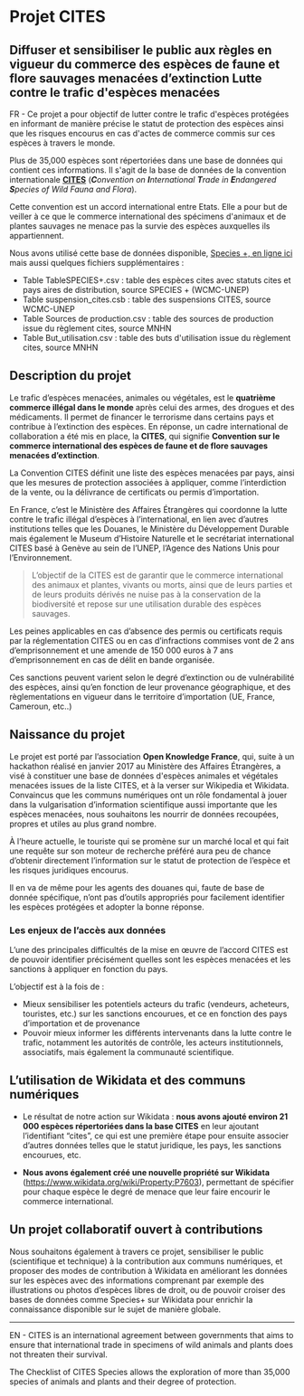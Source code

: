 # Projet CITES 
 Diffuser et sensibiliser le public aux règles en vigueur du commerce des espèces de faune et flore sauvages menacées d’extinction
 Lutte contre le trafic d'espèces menacées
--

FR - Ce projet a pour objectif de lutter contre le trafic d'espèces protégées en informant de manière précise le statut de protection des espèces ainsi que les risques encourus en cas d'actes de commerce commis sur ces espèces à travers le monde. 

Plus de 35,000 espèces sont répertoriées dans une base de données qui contient ces informations. Il s'agit de la base de données de la convention internationale [**CITES**](https://cites.org/fra) (_**C**onvention on **I**nternational **T**rade in **E**ndangered **S**pecies of Wild Fauna and Flora_).

Cette convention est un accord international entre Etats. Elle a pour but de veiller à ce que le commerce international des spécimens d'animaux et de plantes sauvages ne menace pas la survie des espèces auxquelles ils appartiennent.

Nous avons utilisé cette base de données disponible, [Species +, en ligne ici](http://checklist.cites.org/#/en) mais aussi quelques fichiers supplémentaires : 

+ Table TableSPECIES+.csv : table des espèces cites avec statuts cites et pays aires de distribution, source SPECIES + (WCMC-UNEP)
+ Table suspension_cites.csb : table des suspensions CITES, source WCMC-UNEP
+ Table Sources de production.csv : table des sources de production issue du règlement cites, source MNHN
+ Table But_utilisation.csv : table des buts d'utilisation issue du règlement cites, source MNHN

## Description du projet 
Le trafic d’espèces menacées, animales ou végétales, est le **quatrième commerce illégal dans le monde** après celui des armes, des drogues et des médicaments. Il permet de financer le terrorisme dans certains pays et contribue à l’extinction des espèces. En réponse, un cadre international de collaboration a été mis en place, la **CITES**, qui signifie **Convention sur le commerce international des espèces de faune et de flore sauvages menacées d’extinction**. 

La Convention CITES définit une liste des espèces menacées par pays, ainsi que les mesures de protection associées à appliquer, comme l’interdiction de la vente, ou la délivrance de certificats ou permis d’importation.

En France, c’est le Ministère des Affaires Étrangères qui coordonne la lutte contre le trafic illégal d’espèces à l’international, en lien avec d’autres institutions telles que les Douanes, le Ministère du Développement Durable mais également le Museum d’Histoire Naturelle et le secrétariat international CITES basé à Genève au sein de l’UNEP, l’Agence des Nations Unis pour l’Environnement.

> L’objectif de la CITES est de garantir que le commerce international des animaux et plantes, vivants ou morts, ainsi que de leurs parties et de leurs produits dérivés ne nuise pas à la conservation de la biodiversité et repose sur une utilisation durable des espèces sauvages.

Les peines applicables en cas d’absence des permis ou certificats requis par la réglementation CITES ou en cas d’infractions commises vont de 2 ans d’emprisonnement et une amende de 150 000 euros à 7 ans d’emprisonnement en cas de délit en bande organisée.
 
Ces sanctions peuvent varient selon le degré d’extinction ou de vulnérabilité des espèces, ainsi qu’en fonction de leur provenance géographique, et des règlementations en vigueur dans le territoire d’importation (UE, France, Cameroun, etc..) 

## Naissance du projet 
Le projet est porté par l’association **Open Knowledge France**, qui, suite à un hackathon réalisé en janvier 2017 au Ministère des Affaires Étrangères, a visé à constituer une base de données d'espèces animales et végétales menacées issues de la liste CITES, et à la verser sur Wikipedia et Wikidata. Convaincus que les communs numériques ont un rôle fondamental à jouer dans la vulgarisation d’information scientifique aussi importante que les espèces menacées, nous souhaitons les nourrir de données recoupées, propres et utiles au plus grand nombre. 

À l’heure actuelle, le touriste qui se promène sur un marché local et qui fait une requête sur son moteur de recherche préféré aura peu de chance d’obtenir directement l’information sur le statut de protection de l’espèce et les risques juridiques encourus.

Il en va de même pour les agents des douanes qui, faute de base de donnée spécifique, n’ont pas d’outils appropriés pour facilement identifier les espèces protégées et adopter la bonne réponse.

### Les enjeux de l’accès aux données
L’une des principales difficultés de la mise en œuvre de l’accord CITES est de pouvoir identifier précisément quelles sont les espèces menacées et les sanctions à appliquer en fonction du pays. 

L’objectif est à la fois de : 
* Mieux sensibiliser les potentiels acteurs du trafic (vendeurs, acheteurs, touristes, etc.) sur les sanctions encourues, et ce en fonction des pays d’importation et de provenance
* Pouvoir mieux informer les différents intervenants dans la lutte contre le trafic, notamment les autorités de contrôle, les acteurs institutionnels, associatifs, mais également la communauté scientifique.

## L’utilisation de Wikidata et des communs numériques

* Le résultat de notre action sur Wikidata : **nous avons ajouté environ 21 000 espèces répertoriées dans la base CITES** en leur ajoutant l’identifiant “cites”, ce qui est une première étape pour ensuite associer d’autres données telles que le statut juridique, les pays, les sanctions encourues, etc.

* **Nous avons également créé une nouvelle propriété sur Wikidata** (https://www.wikidata.org/wiki/Property:P7603), permettant de spécifier pour chaque espèce le degré de menace que leur faire encourir le commerce international. 

## Un projet collaboratif ouvert à contributions

Nous souhaitons également à travers ce projet, sensibiliser le public (scientifique et technique) à la contribution aux communs numériques, et proposer des modes de contribution à Wikidata en améliorant les données sur les espèces avec des informations comprenant par exemple des illustrations ou photos d’espèces libres de droit, ou de pouvoir croiser des bases de données comme Species+  sur Wikidata pour enrichir la connaissance disponible sur le sujet de manière globale. 

---- 

EN - CITES is an international agreement between governments that aims to ensure that international trade in specimens of wild animals and plants does not threaten their survival.

The Checklist of CITES Species allows the exploration of more than 35,000 species of animals and plants and their degree of protection.

